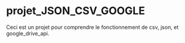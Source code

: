 # projet_JSON_CSV_GOOGLE
Ceci est un projet pour comprendre le fonctionnement de csv, json, et google_drive_api. 
